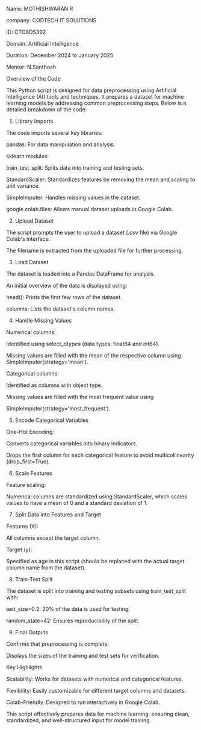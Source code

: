 Name: MOTHISHWARAN R

company: CODTECH IT SOLUTIONS

ID: CTO8DS392

Domain: Artificial Intelligence

Duration: December 2024 to January 2025

Mentor: N.Santhosh

Overview of the Code

This Python script is designed for data preprocessing using Artificial Intelligence (AI) tools and techniques. It prepares a dataset for machine learning models by addressing common preprocessing steps. Below is a detailed breakdown of the code:

1. Library Imports

The code imports several key libraries:

pandas: For data manipulation and analysis.

sklearn modules:

train_test_split: Splits data into training and testing sets.

StandardScaler: Standardizes features by removing the mean and scaling to unit variance.

SimpleImputer: Handles missing values in the dataset.

google.colab.files: Allows manual dataset uploads in Google Colab.

2. Upload Dataset

The script prompts the user to upload a dataset (.csv file) via Google Colab's interface.

The filename is extracted from the uploaded file for further processing.

3. Load Dataset

The dataset is loaded into a Pandas DataFrame for analysis.

An initial overview of the data is displayed using:

head(): Prints the first few rows of the dataset.

columns: Lists the dataset's column names.

4. Handle Missing Values

Numerical columns:

Identified using select_dtypes (data types: float64 and int64).

Missing values are filled with the mean of the respective column using SimpleImputer(strategy='mean').

Categorical columns:

Identified as columns with object type.

Missing values are filled with the most frequent value using

SimpleImputer(strategy='most_frequent').

5. Encode Categorical Variables

One-Hot Encoding:

Converts categorical variables into binary indicators.

Drops the first column for each categorical feature to avoid multicollinearity (drop_first=True).

6. Scale Features

Feature scaling:

Numerical columns are standardized using StandardScaler, which scales values to have a mean of 0 and a standard deviation of 1.

7. Split Data into Features and Target

Features (X):

All columns except the target column.

Target (y):

Specified as age in this script (should be replaced with the actual target column name from the dataset).

8. Train-Test Split

The dataset is split into training and testing subsets using train_test_split with:

test_size=0.2: 20% of the data is used for testing.

random_state=42: Ensures reproducibility of the split.

9. Final Outputs

Confirms that preprocessing is complete.

Displays the sizes of the training and test sets for verification.

Key Highlights

Scalability: Works for datasets with numerical and categorical features.

Flexibility: Easily customizable for different target columns and datasets.

Colab-Friendly: Designed to run interactively in Google Colab.

This script effectively prepares data for machine learning, ensuring clean, standardized, and well-structured input for model training.

